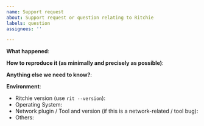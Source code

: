 ```yaml
---
name: Support request
about: Support request or question relating to Ritchie
labels: question
assignees: ''

---
```


<!--
    Use this template when requesting support or to ask questions.

    Please include useful information for understanding your question.

    Thanks!
-->


**What happened**:

**How to reproduce it (as minimally and precisely as possible)**:

**Anything else we need to know?**:

**Environment**:
- Ritchie version (use `rit --version`):
- Operating System:
- Network plugin / Tool and version (if this is a network-related / tool bug):
- Others: